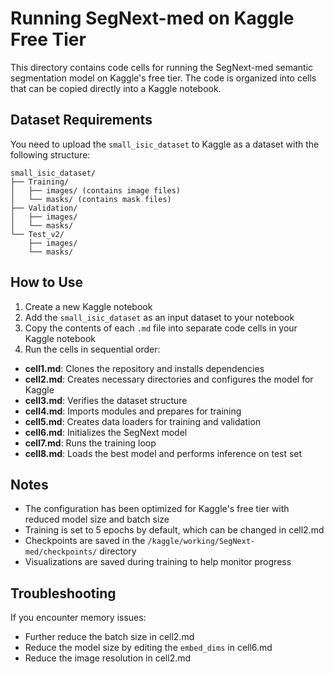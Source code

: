 # Running SegNext-med on Kaggle Free Tier

This directory contains code cells for running the SegNext-med semantic segmentation model on Kaggle's free tier. The code is organized into cells that can be copied directly into a Kaggle notebook.

## Dataset Requirements

You need to upload the `small_isic_dataset` to Kaggle as a dataset with the following structure:

```
small_isic_dataset/
├── Training/
│   ├── images/ (contains image files)
│   └── masks/ (contains mask files)
├── Validation/
│   ├── images/
│   └── masks/
└── Test_v2/
    ├── images/
    └── masks/
```

## How to Use

1. Create a new Kaggle notebook
2. Add the `small_isic_dataset` as an input dataset to your notebook
3. Copy the contents of each `.md` file into separate code cells in your Kaggle notebook
4. Run the cells in sequential order:

- **cell1.md**: Clones the repository and installs dependencies
- **cell2.md**: Creates necessary directories and configures the model for Kaggle
- **cell3.md**: Verifies the dataset structure
- **cell4.md**: Imports modules and prepares for training
- **cell5.md**: Creates data loaders for training and validation
- **cell6.md**: Initializes the SegNext model
- **cell7.md**: Runs the training loop
- **cell8.md**: Loads the best model and performs inference on test set

## Notes

- The configuration has been optimized for Kaggle's free tier with reduced model size and batch size
- Training is set to 5 epochs by default, which can be changed in cell2.md
- Checkpoints are saved in the `/kaggle/working/SegNext-med/checkpoints/` directory
- Visualizations are saved during training to help monitor progress

## Troubleshooting

If you encounter memory issues:
- Further reduce the batch size in cell2.md
- Reduce the model size by editing the `embed_dims` in cell6.md
- Reduce the image resolution in cell2.md 